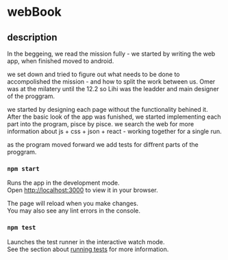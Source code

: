 # webBook

## description
  In the beggeing, we read the mission fully - we started by writing the web app, when finished moved to android.

  we set down and tried to figure out what needs to be done to accompolished the mission - and how to split the work between us.
  Omer was at the milatery until the 12.2 so Lihi was the leadder and main designer of the proggram.

  we started by designing each page without the functionality behined it.
  After the basic look of the app was funished, we started implementing each part into the program, pisce by pisce.
  we search the web for more information about js + css + json + react - working together for a single run.

  as the program moved forward we add tests for diffrent parts of the proggram.

  

  



### `npm start`

Runs the app in the development mode.\
Open [http://localhost:3000](http://localhost:3000) to view it in your browser.

The page will reload when you make changes.\
You may also see any lint errors in the console.

### `npm test`

Launches the test runner in the interactive watch mode.\
See the section about [running tests](https://facebook.github.io/create-react-app/docs/running-tests) for more information.


